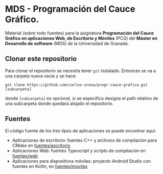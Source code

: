 # MDS - Programación del Cauce Gráfico.

Material (sobre todo fuentes) para la asignatura **Programación del Cauce Gráfico en aplicaciones Web, de Escritorio y Móviles** (PCG) del **Máster en Desarrollo de software** (MDS) de la Universidad de Granada.

##  Clonar este repositorio

Para clonar el repositorio se necesita tener `git` instalado. Entonces se va a una carpeta nueva vacía y se hace:

```
git clone https://github.com/carlos-urena/progr-cauce-grafico.git [subcarpeta]
```

donde `[subcarpeta]` es opcional, si se especifica designa el path relativo de una subcarpeta donde quedará alojado el repositorio.

## Fuentes

El código fuente de los tres tipos de aplicaciones se puede encontrar aquí: 

+ Aplicaciones de escritorio: fuentes C++ y archivos de compilación para _CMake_ en [fuentes/escritorio](fuentes/escritorio)
+ Aplicaciones Web: fuentes _Typescript_ y scripts de compilación en [fuentes/web](fuentes/web)
+ Aplicaciones para dispositivos móviles: proyecto Android Studio con fuentes en _Kotlin_, en [fuentes/moviles](fuentes/moviles)
